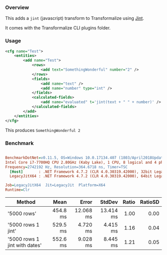 ### Overview

This adds a `jint` (javascript) transform to Transformalize using [Jint](https://github.com/sebastienros/jint).  

It comes with the Transformalize CLI plugins folder.

### Usage

```xml
<cfg name="Test">
    <entities>
        <add name="Test">
            <rows>
                <add text="SomethingWonderful" number="2" />
            </rows>
            <fields>
                <add name="text" />
                <add name="number" type="int" />
            </fields>
            <calculated-fields>
                <add name="evaluated" t='jint(text + " " + number)' />
            </calculated-fields>
        </add>
    </entities>
</cfg>
```

This produces `SomethingWonderful 2`

### Benchmark

``` ini

BenchmarkDotNet=v0.11.5, OS=Windows 10.0.17134.407 (1803/April2018Update/Redstone4)
Intel Core i7-7700HQ CPU 2.80GHz (Kaby Lake), 1 CPU, 8 logical and 4 physical cores
Frequency=2742192 Hz, Resolution=364.6718 ns, Timer=TSC
  [Host]       : .NET Framework 4.7.2 (CLR 4.0.30319.42000), 32bit LegacyJIT-v4.7.3221.0
  LegacyJitX64 : .NET Framework 4.7.2 (CLR 4.0.30319.42000), 64bit LegacyJIT/clrjit-v4.7.3221.0;compatjit-v4.7.3221.0

Job=LegacyJitX64  Jit=LegacyJit  Platform=X64  
Runtime=Clr  

```
|                        Method |     Mean |     Error |    StdDev | Ratio | RatioSD |
|------------------------------ |---------:|----------:|----------:|------:|--------:|
|                   &#39;5000 rows&#39; | 454.8 ms | 12.068 ms | 13.414 ms |  1.00 |    0.00 |
|            &#39;5000 rows 1 jint&#39; | 529.5 ms |  4.720 ms |  4.415 ms |  1.16 |    0.04 |
| &#39;5000 rows 1 jint with dates&#39; | 552.6 ms |  9.028 ms |  8.445 ms |  1.21 |    0.05 |

